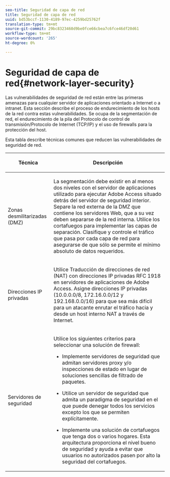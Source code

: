 ```yaml
---
seo-title: Seguridad de capa de red
title: Seguridad de capa de red
uuid: bd53bccf-1130-4189-97ec-4259bd25762f
translation-type: tm+mt
source-git-commit: 29bc8323460d9be0fce66cbea7c6fce46df20d61
workflow-type: tm+mt
source-wordcount: '265'
ht-degree: 0%

---
```



# Seguridad de capa de red{#network-layer-security}

Las vulnerabilidades de seguridad de red están entre las primeras amenazas para cualquier servidor de aplicaciones orientado a Internet o a intranet. Esta sección describe el proceso de endurecimiento de los hosts de la red contra estas vulnerabilidades. Se ocupa de la segmentación de red, el endurecimiento de la pila del Protocolo de control de transmisión/Protocolo de Internet (TCP/IP) y el uso de firewalls para la protección del host.

Esta tabla describe técnicas comunes que reducen las vulnerabilidades de seguridad de red.

<table frame="all" colsep="1" rowsep="1" class="+ topic/table adobe-d/table " id="table-djf-lhz-n4"> 
 <thead class="- topic/thead "> 
  <tr rowsep="1" class="- topic/row "> 
   <th colname="1" class="- topic/entry entry"> <p class="- topic/p ">Técnica </p> </th> 
   <th colname="2" class="- topic/entry entry"> <p class="- topic/p ">Descripción </p> </th> 
  </tr> 
 </thead>
 <tbody class="- topic/tbody "> 
  <tr rowsep="1" class="- topic/row "> 
   <td colname="1" class="- topic/entry "> <p class="- topic/p ">Zonas desmilitarizadas (DMZ) </p> </td> 
   <td colname="2" class="- topic/entry "> <p class="- topic/p ">La segmentación debe existir en al menos dos niveles con el servidor de aplicaciones utilizado para ejecutar Adobe Access situado detrás del servidor de seguridad interior. Separe la red externa de la DMZ que contiene los servidores Web, que a su vez deben separarse de la red interna. Utilice los cortafuegos para implementar las capas de separación. Clasifique y controle el tráfico que pasa por cada capa de red para asegurarse de que sólo se permite el mínimo absoluto de datos requeridos. </p> </td> 
  </tr> 
  <tr rowsep="1" class="- topic/row "> 
   <td colname="1" class="- topic/entry "> <p class="- topic/p ">Direcciones IP privadas </p> </td> 
   <td colname="2" class="- topic/entry "> <p class="- topic/p ">Utilice Traducción de direcciones de red (NAT) con direcciones IP privadas RFC 1918 en servidores de aplicaciones de Adobe Access. Asigne direcciones IP privadas (10.0.0.0/8, 172.16.0.0/12 y 192.168.0.0/16) para que sea más difícil para un atacante enrutar el tráfico hacia y desde un host interno NAT a través de Internet. </p> </td> 
  </tr> 
  <tr rowsep="0" class="- topic/row "> 
   <td colname="1" class="- topic/entry "> <p class="- topic/p ">Servidores de seguridad </p> </td> 
   <td colname="2" class="- topic/entry "> <p class="- topic/p ">Utilice los siguientes criterios para seleccionar una solución de firewall: </p> <p class="- topic/p "> 
     <ul class="- topic/ul " id="ul-wjf-lhz-n4"> 
      <li class="- topic/li " id="li-8031632160F44037B092988183139202"> <p class="- topic/p ">Implemente servidores de seguridad que admitan servidores proxy y/o inspecciones de estado en lugar de soluciones sencillas de filtrado de paquetes. </p> </li> 
      <li class="- topic/li " id="li-B65CBB92113E4503B79EB194C34FCA50"> <p class="- topic/p ">Utilice un servidor de seguridad que admita un paradigma de seguridad en el que puede denegar todos los servicios excepto los que se permiten explícitamente. </p> </li> 
      <li class="- topic/li " id="li-5CE4C7B65D84410DB4BE966FD8922993"> <p class="- topic/p ">Implemente una solución de cortafuegos que tenga dos o varios hogares. Esta arquitectura proporciona el nivel bueno de seguridad y ayuda a evitar que usuarios no autorizados pasen por alto la seguridad del cortafuegos. </p> </li> 
     </ul> </p> </td> 
  </tr> 
 </tbody> 
</table>

